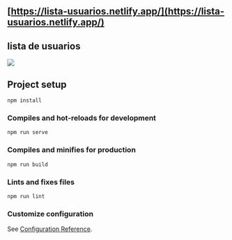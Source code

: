 ## [https://lista-usuarios.netlify.app/](https://lista-usuarios.netlify.app/)

## lista de usuarios

![](https://user-images.githubusercontent.com/68760595/128290003-84c47719-8f75-4c5f-b6a5-bf8216ae4414.PNG)

## Project setup

```
npm install
```

### Compiles and hot-reloads for development

```
npm run serve
```

### Compiles and minifies for production

```
npm run build
```

### Lints and fixes files

```
npm run lint
```

### Customize configuration

See [Configuration Reference](https://cli.vuejs.org/config/).
